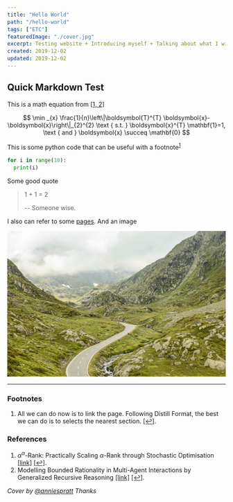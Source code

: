 ```yaml
---
title: "Hello World"
path: "/hello-world"
tags: ["ETC"]
featuredImage: "./cover.jpg"
excerpt: Testing website + Introducing myself + Talking about what I will do
created: 2019-12-02
updated: 2019-12-02
---
```


## Quick Markdown Test

This is a math equation from [[1, 2]](##references)

$$
\min _{x} \frac{1}{n}\left\|\boldsymbol{T}^{T} \boldsymbol{x}-\boldsymbol{x}\right\|_{2}^{2} \text { s.t. } \boldsymbol{x}^{T} \mathbf{1}=1, \text { and } \boldsymbol{x} \succeq \mathbf{0}
$$


This is some python code that can be useful with a footnote<sup>[1](#footnotes)</sup>

```python
for i in range(10):
  print(i)
```

Some good quote

> 1 + 1 = 2
>
> -- Someone wise.

I also can refer to some [pages](/test). And an image 

![alt text](../../assets/images/test_pic.jpg)

---

### Footnotes

1. All we can do now is to link the page. Following Distill Format, the best we can do is to selects the nearest section. [[↩]](#quick-markdown-test). 

### References 

1. $\alpha^\alpha$-Rank: Practically Scaling $\alpha$-Rank through Stochastic Optimisation [[link]](https://arxiv.org/abs/1909.11628) [[↩]](#quick-markdown-test).
2. Modelling Bounded Rationality in Multi-Agent Interactions by Generalized Recursive Reasoning [[link]](https://arxiv.org/abs/1901.09216) [[↩]](#quick-markdown-test).

*Cover by [@anniespratt](https://unsplash.com/@anniespratt) Thanks*

